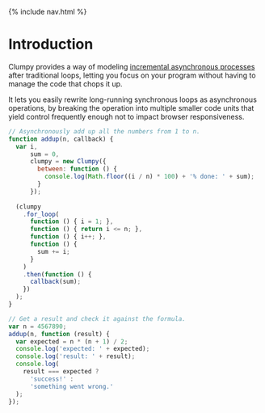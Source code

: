 {% include nav.html %}

# Introduction

Clumpy provides a way of modeling [incremental asynchronous processes](https://web.archive.org/web/20190323050823/http://www.julienlecomte.net/blog/2007/10/28/) after traditional loops, letting you focus on your program without having to manage the code that chops it up.

It lets you easily rewrite long-running synchronous loops as asynchronous operations, by breaking the operation into multiple smaller code units that yield control frequently enough not to impact browser responsiveness.

```javascript
// Asynchronously add up all the numbers from 1 to n.
function addup(n, callback) {
  var i,
      sum = 0,
      clumpy = new Clumpy({
        between: function () {
          console.log(Math.floor((i / n) * 100) + '% done: ' + sum);
        }
      });
      
  (clumpy
    .for_loop(
      function () { i = 1; },
      function () { return i <= n; },
      function () { i++; },
      function () {
        sum += i;
      }
    )
    .then(function () {
      callback(sum);
    })
  );
}

// Get a result and check it against the formula.
var n = 4567890;
addup(n, function (result) {
  var expected = n * (n + 1) / 2;
  console.log('expected: ' + expected);
  console.log('result: ' + result);
  console.log(
    result === expected ?
      'success!' :
      'something went wrong.'
  );
});
```